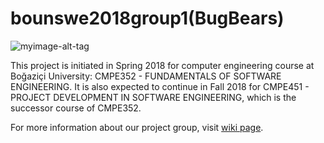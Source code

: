 # bounswe2018group1(BugBears)

![myimage-alt-tag](https://i.hizliresim.com/Oo0OYP.png)

This project is initiated in Spring 2018 for computer engineering course at Boğaziçi University: CMPE352 - FUNDAMENTALS OF SOFTWARE ENGINEERING. It is also expected to continue in Fall 2018 for CMPE451 - PROJECT DEVELOPMENT IN SOFTWARE ENGINEERING, which is the successor course of CMPE352.

For more information about our project group, visit [wiki page](https://github.com/bounswe/bounswe2018group1/wiki).
